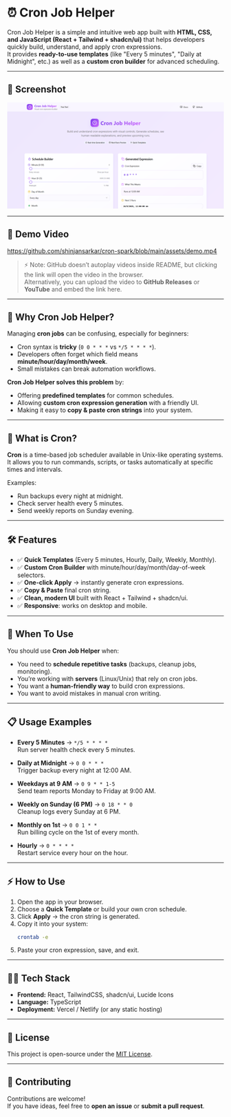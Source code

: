 # ⏰ Cron Job Helper

Cron Job Helper is a simple and intuitive web app built with **HTML, CSS, and JavaScript (React + Tailwind + shadcn/ui)** that helps developers quickly build, understand, and apply cron expressions.  
It provides **ready-to-use templates** (like "Every 5 minutes", "Daily at Midnight", etc.) as well as a **custom cron builder** for advanced scheduling.

---

## 📸 Screenshot

![Cron Job Helper Screenshot](assets/screenshot.png)

---

## 🎥 Demo Video

https://github.com/shinjansarkar/cron-spark/blob/main/assets/demo.mp4



> ⚡ Note: GitHub doesn’t autoplay videos inside README, but clicking the link will open the video in the browser.  
> Alternatively, you can upload the video to **GitHub Releases** or **YouTube** and embed the link here.

---

## 🚀 Why Cron Job Helper?
Managing **cron jobs** can be confusing, especially for beginners:
- Cron syntax is **tricky** (`0 0 * * *` vs `*/5 * * * *`).
- Developers often forget which field means **minute/hour/day/month/week**.
- Small mistakes can break automation workflows.

**Cron Job Helper solves this problem** by:
- Offering **predefined templates** for common schedules.
- Allowing **custom cron expression generation** with a friendly UI.
- Making it easy to **copy & paste cron strings** into your system.

---

## 📅 What is Cron?

**Cron** is a time-based job scheduler available in Unix-like operating systems.  
It allows you to run commands, scripts, or tasks automatically at specific times and intervals.

Examples:
- Run backups every night at midnight.
- Check server health every 5 minutes.
- Send weekly reports on Sunday evening.

---

## 🛠️ Features

- ✅ **Quick Templates** (Every 5 minutes, Hourly, Daily, Weekly, Monthly).
- ✅ **Custom Cron Builder** with minute/hour/day/month/day-of-week selectors.
- ✅ **One-click Apply** → instantly generate cron expressions.
- ✅ **Copy & Paste** final cron string.
- ✅ **Clean, modern UI** built with React + Tailwind + shadcn/ui.
- ✅ **Responsive**: works on desktop and mobile.

---

## 📂 When To Use

You should use **Cron Job Helper** when:
- You need to **schedule repetitive tasks** (backups, cleanup jobs, monitoring).
- You’re working with **servers** (Linux/Unix) that rely on cron jobs.
- You want a **human-friendly way** to build cron expressions.
- You want to avoid mistakes in manual cron writing.

---

## 📋 Usage Examples

- **Every 5 Minutes** → `*/5 * * * *`  
  Run server health check every 5 minutes.

- **Daily at Midnight** → `0 0 * * *`  
  Trigger backup every night at 12:00 AM.

- **Weekdays at 9 AM** → `0 9 * * 1-5`  
  Send team reports Monday to Friday at 9:00 AM.

- **Weekly on Sunday (6 PM)** → `0 18 * * 0`  
  Cleanup logs every Sunday at 6 PM.

- **Monthly on 1st** → `0 0 1 * *`  
  Run billing cycle on the 1st of every month.

- **Hourly** → `0 * * * *`  
  Restart service every hour on the hour.

---

## ⚡ How to Use

1. Open the app in your browser.
2. Choose a **Quick Template** or build your own cron schedule.
3. Click **Apply** → the cron string is generated.
4. Copy it into your system:
   ```bash
   crontab -e

5. Paste your cron expression, save, and exit.

---

## 🧑‍💻 Tech Stack

- **Frontend:** React, TailwindCSS, shadcn/ui, Lucide Icons
- **Language:** TypeScript
- **Deployment:** Vercel / Netlify (or any static hosting)

---


## 📜 License

This project is open-source under the [MIT License](LICENSE).

---

## 🙌 Contributing

Contributions are welcome!  
If you have ideas, feel free to **open an issue** or **submit a pull request**.
